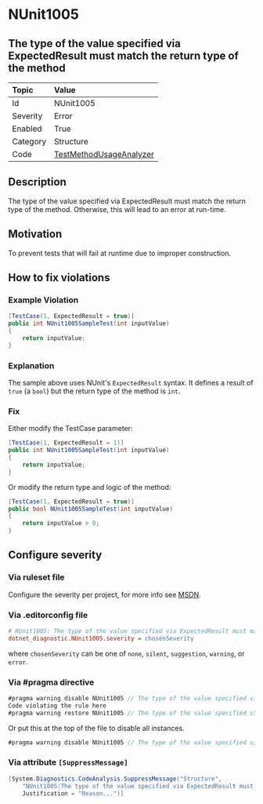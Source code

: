 # NUnit1005

## The type of the value specified via ExpectedResult must match the return type of the method

| Topic    | Value
| :--      | :--
| Id       | NUnit1005
| Severity | Error
| Enabled  | True
| Category | Structure
| Code     | [TestMethodUsageAnalyzer](https://github.com/nunit/nunit.analyzers/blob/master/src/nunit.analyzers/TestMethodUsage/TestMethodUsageAnalyzer.cs)

## Description

The type of the value specified via ExpectedResult must match the return type of the method. Otherwise, this will lead to an error at run-time.

## Motivation

To prevent tests that will fail at runtime due to improper construction.

## How to fix violations

### Example Violation

```csharp
[TestCase(1, ExpectedResult = true)]
public int NUnit1005SampleTest(int inputValue)
{
    return inputValue;
}
```

### Explanation

The sample above uses NUnit's `ExpectedResult` syntax. It defines a result of `true` (a `bool`) but the return type of the method is `int`.

### Fix

Either modify the TestCase parameter:

```csharp
[TestCase(1, ExpectedResult = 1)]
public int NUnit1005SampleTest(int inputValue)
{
    return inputValue;
}
```

Or modify the return type and logic of the method:

```csharp
[TestCase(1, ExpectedResult = true)]
public bool NUnit1005SampleTest(int inputValue)
{
    return inputValue > 0;
}
```

<!-- start generated config severity -->
## Configure severity

### Via ruleset file

Configure the severity per project, for more info see [MSDN](https://msdn.microsoft.com/en-us/library/dd264949.aspx).

### Via .editorconfig file

```ini
# NUnit1005: The type of the value specified via ExpectedResult must match the return type of the method
dotnet_diagnostic.NUnit1005.severity = chosenSeverity
```

where `chosenSeverity` can be one of `none`, `silent`, `suggestion`, `warning`, or `error`.

### Via #pragma directive

```csharp
#pragma warning disable NUnit1005 // The type of the value specified via ExpectedResult must match the return type of the method
Code violating the rule here
#pragma warning restore NUnit1005 // The type of the value specified via ExpectedResult must match the return type of the method
```

Or put this at the top of the file to disable all instances.

```csharp
#pragma warning disable NUnit1005 // The type of the value specified via ExpectedResult must match the return type of the method
```

### Via attribute `[SuppressMessage]`

```csharp
[System.Diagnostics.CodeAnalysis.SuppressMessage("Structure",
    "NUnit1005:The type of the value specified via ExpectedResult must match the return type of the method",
    Justification = "Reason...")]
```
<!-- end generated config severity -->
